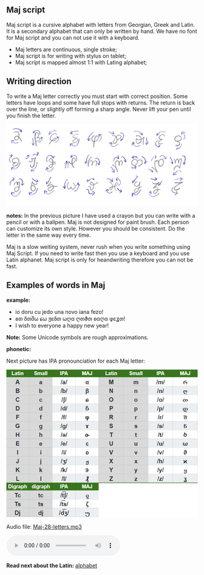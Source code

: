 ## Maj script

Maj script is a cursive alphabet with letters from Georgian, Greek and Latin. It is a secondary alphabet that can only be written by hand. We have no font for Maj script and you can not use it with a keyboard.

* Maj letters are continuous, single stroke;
* Maj script is for writing with stylus on tablet;
* Maj script is mapped almost 1:1 with Lating alphabet;

## Writing direction

To write a Maj letter correctly you must start with correct position. Some letters have loops and some have full stops with returns. The return is back over the line, or slightly off forming a sharp angle. Never lift your pen until you finish the letter.  

<img src="demo/maj-script-reform.png" alt="Maj Script" width="600"></img>

**notes:**
In the previous picture I have used a crayon but you can write with a pencil or with a ballpen. Maj is not designed for paint brush. Each person can customize its own style. However you should be consistent. Do the letter in the same way every time. 

Maj is a slow weiting system, never rush when you write something using Maj Script. If you need to write fast then you use a keyboard and you use Latin alphanet. Maj script is only for heandwriting therefore you can not be fast. 

## Examples of words in Maj

**example:**

* io doru cu jedo una novo iana fezo!
* ʚთ ẟთშω ɕω ჟɛẟთ ωღα ღთϑთ ʚαღα φɛʓთ!
* I wish to everyone a happy new year!

**Note:** Some Unicode symbols are rough approximations.

**phonetic:**

Next picture has IPA pronounciation for each Maj letter:

<img src="maj-alphabet-27.png" alt="Maj Alphabet" width="600"></img>

Audio file: [Maj-28-letters.mp3](Maj-28-letters.mp3)

<audio controls preload="auto"> 
    <source src="Maj-alphabet-reform.mp3" />    
</audio>


**Read next about the Latin:** [alphabet](alphabet.md)

